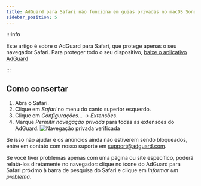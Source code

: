 ```yaml
---
title: AdGuard para Safari não funciona em guias privadas no macOS Sonoma
sidebar_position: 5
---
```


:::info

Este artigo é sobre o AdGuard para Safari, que protege apenas o seu navegador Safari. Para proteger todo o seu dispositivo, [baixe o aplicativo AdGuard](https://agrd.io/download-kb-adblock)

:::

## Como consertar

1. Abra o Safari.
2. Clique em _Safari_ no menu do canto superior esquerdo.
3. Clique em _Configurações…_ → _Extensões_.
4. Marque _Permitir navegação privada_ para todas as extensões do AdGuard.
    ![Navegação privada verificada](https://cdn.adtidy.org/content/Kb/ad_blocker/safari/adg-safari-sonoma-private.png)

Se isso não ajudar e os anúncios ainda não estiverem sendo bloqueados, entre em contato com nosso suporte em support@adguard.com.

Se você tiver problemas apenas com uma página ou site específico, poderá relatá-los diretamente no navegador: clique no ícone do AdGuard para Safari próximo à barra de pesquisa do Safari e clique em _Informar um problema_.
